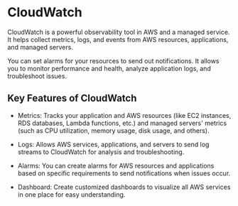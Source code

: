 # CloudWatch
CloudWatch is a powerful observability tool in AWS and a managed service. It helps collect metrics, logs, and events from AWS resources, applications, and managed servers.

You can set alarms for your resources to send out notifications. It allows you to monitor performance and health, analyze application logs, and troubleshoot issues.

## Key Features of CloudWatch

* Metrics: Tracks your application and AWS resources (like EC2 instances, RDS databases, Lambda functions, etc.) and managed servers' metrics (such as CPU utilization, memory usage, disk usage, and others).

* Logs: Allows AWS services, applications, and servers to send log streams to CloudWatch for analysis and troubleshooting.

* Alarms: You can create alarms for AWS resources and applications based on specific requirements to send notifications when issues occur.

* Dashboard: Create customized dashboards to visualize all AWS services in one place for easy understanding.



